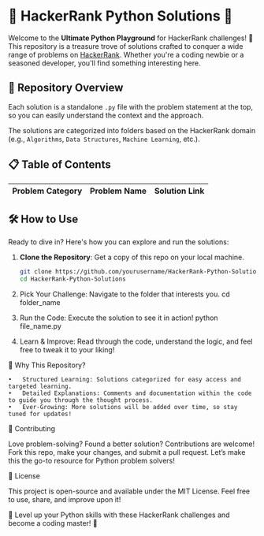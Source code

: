 # 🚀 HackerRank Python Solutions 🚀

Welcome to the **Ultimate Python Playground** for HackerRank challenges! 🎉 This repository is a treasure trove of solutions crafted to conquer a wide range of problems on [HackerRank](https://www.hackerrank.com/). Whether you're a coding newbie or a seasoned developer, you'll find something interesting here.

## 📁 Repository Overview

Each solution is a standalone `.py` file with the problem statement at the top, so you can easily understand the context and the approach.

The solutions are categorized into folders based on the HackerRank domain (e.g., `Algorithms`,
`Data Structures`, `Machine Learning`, etc.).

## 📋 Table of Contents

| Problem Category | Problem Name | Solution Link |
| ---------------- | ------------ | ------------- |

## 🛠️ How to Use

Ready to dive in? Here's how you can explore and run the solutions:

1. **Clone the Repository**: Get a copy of this repo on your local machine.

   ```bash
   git clone https://github.com/yourusername/HackerRank-Python-Solutions.git
   cd HackerRank-Python-Solutions

   ```

2. Pick Your Challenge: Navigate to the folder that interests you.
   cd folder_name

3. Run the Code: Execute the solution to see it in action!
   python file_name.py

4. Learn & Improve: Read through the code, understand the logic, and feel free to tweak it to your liking!

🎯 Why This Repository?

    •	Structured Learning: Solutions categorized for easy access and targeted learning.
    •	Detailed Explanations: Comments and documentation within the code to guide you through the thought process.
    •	Ever-Growing: More solutions will be added over time, so stay tuned for updates!

🤝 Contributing

Love problem-solving? Found a better solution? Contributions are welcome! Fork this repo, make your changes, and submit a pull request. Let’s make this the go-to resource for Python problem solvers!

📜 License

This project is open-source and available under the MIT License. Feel free to use, share, and improve upon it!

🚀 Level up your Python skills with these HackerRank challenges and become a coding master! 🚀

